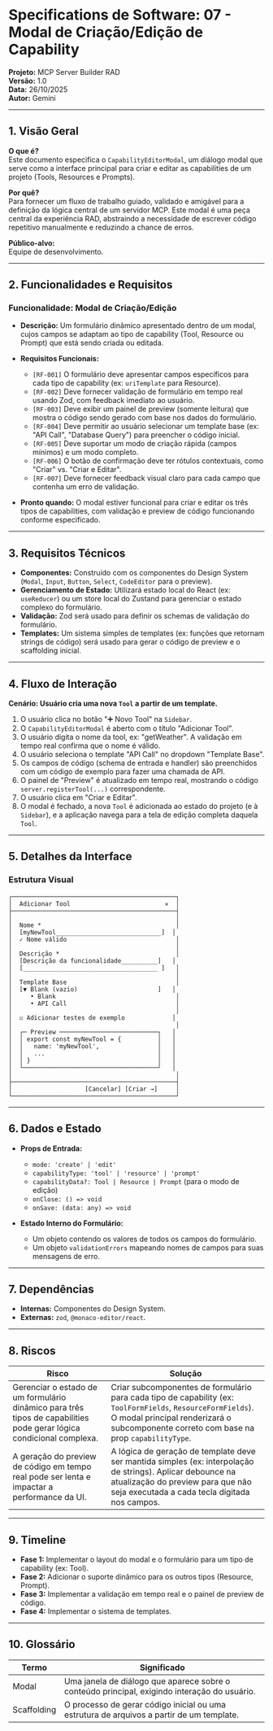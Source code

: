 # Specifications de Software: 07 - Modal de Criação/Edição de Capability

**Projeto:** MCP Server Builder RAD  
**Versão:** 1.0  
**Data:** 26/10/2025  
**Autor:** Gemini

---

## 1. Visão Geral

**O que é?**  
Este documento especifica o `CapabilityEditorModal`, um diálogo modal que serve como a interface principal para criar e editar as capabilities de um projeto (Tools, Resources e Prompts).

**Por quê?**  
Para fornecer um fluxo de trabalho guiado, validado e amigável para a definição da lógica central de um servidor MCP. Este modal é uma peça central da experiência RAD, abstraindo a necessidade de escrever código repetitivo manualmente e reduzindo a chance de erros.

**Público-alvo:**  
Equipe de desenvolvimento.

---

## 2. Funcionalidades e Requisitos

### Funcionalidade: Modal de Criação/Edição
- **Descrição:** Um formulário dinâmico apresentado dentro de um modal, cujos campos se adaptam ao tipo de capability (Tool, Resource ou Prompt) que está sendo criada ou editada.

- **Requisitos Funcionais:**
  - `[RF-001]` O formulário deve apresentar campos específicos para cada tipo de capability (ex: `uriTemplate` para Resource).
  - `[RF-002]` Deve fornecer validação de formulário em tempo real usando Zod, com feedback imediato ao usuário.
  - `[RF-003]` Deve exibir um painel de preview (somente leitura) que mostra o código sendo gerado com base nos dados do formulário.
  - `[RF-004]` Deve permitir ao usuário selecionar um template base (ex: "API Call", "Database Query") para preencher o código inicial.
  - `[RF-005]` Deve suportar um modo de criação rápida (campos mínimos) e um modo completo.
  - `[RF-006]` O botão de confirmação deve ter rótulos contextuais, como "Criar" vs. "Criar e Editar".
  - `[RF-007]` Deve fornecer feedback visual claro para cada campo que contenha um erro de validação.

- **Pronto quando:** O modal estiver funcional para criar e editar os três tipos de capabilities, com validação e preview de código funcionando conforme especificado.

---

## 3. Requisitos Técnicos

- **Componentes:** Construído com os componentes do Design System (`Modal`, `Input`, `Button`, `Select`, `CodeEditor` para o preview).
- **Gerenciamento de Estado:** Utilizará estado local do React (ex: `useReducer`) ou um store local do Zustand para gerenciar o estado complexo do formulário.
- **Validação:** Zod será usado para definir os schemas de validação do formulário.
- **Templates:** Um sistema simples de templates (ex: funções que retornam strings de código) será usado para gerar o código de preview e o scaffolding inicial.

---

## 4. Fluxo de Interação

**Cenário: Usuário cria uma nova `Tool` a partir de um template.**

1.  O usuário clica no botão "➕ Novo Tool" na `Sidebar`.
2.  O `CapabilityEditorModal` é aberto com o título "Adicionar Tool".
3.  O usuário digita o nome da tool, ex: "getWeather". A validação em tempo real confirma que o nome é válido.
4.  O usuário seleciona o template "API Call" no dropdown "Template Base".
5.  Os campos de código (schema de entrada e handler) são preenchidos com um código de exemplo para fazer uma chamada de API.
6.  O painel de "Preview" é atualizado em tempo real, mostrando o código `server.registerTool(...)` correspondente.
7.  O usuário clica em "Criar e Editar".
8.  O modal é fechado, a nova `Tool` é adicionada ao estado do projeto (e à `Sidebar`), e a aplicação navega para a tela de edição completa daquela `Tool`.

---

## 5. Detalhes da Interface

### Estrutura Visual

```
┌─────────────────────────────────────────────┐
│  Adicionar Tool                          ✕  │
├─────────────────────────────────────────────┤
│                                             │
│  Nome *                                     │
│  [myNewTool_____________________________]  │
│  ✓ Nome válido                              │
│                                             │
│  Descrição *                                │
│  [Descrição da funcionalidade__________]   │
│  [_____________________________________ ]   │
│                                             │
│  Template Base                              │
│  [▼ Blank (vazio)                      ]   │
│     • Blank                                 │
│     • API Call                              │
│                                             │
│  ☑ Adicionar testes de exemplo             │
│                                             │
│  ┌─ Preview ───────────────────────────┐   │
│  │ export const myNewTool = {          │   │
│  │   name: 'myNewTool',                │   │
│  │   ...                               │   │
│  │ }                                   │   │
│  └─────────────────────────────────────┘   │
│                                             │
├─────────────────────────────────────────────┤
│                    [Cancelar] [Criar →]     │
└─────────────────────────────────────────────┘
```

---

## 6. Dados e Estado

- **Props de Entrada:**
  - `mode: 'create' | 'edit'`
  - `capabilityType: 'tool' | 'resource' | 'prompt'`
  - `capabilityData?: Tool | Resource | Prompt` (para o modo de edição)
  - `onClose: () => void`
  - `onSave: (data: any) => void`

- **Estado Interno do Formulário:**
  - Um objeto contendo os valores de todos os campos do formulário.
  - Um objeto `validationErrors` mapeando nomes de campos para suas mensagens de erro.

---

## 7. Dependências

- **Internas:** Componentes do Design System.
- **Externas:** `zod`, `@monaco-editor/react`.

---

## 8. Riscos

| Risco | Solução |
|-------|---------|
| Gerenciar o estado de um formulário dinâmico para três tipos de capabilities pode gerar lógica condicional complexa. | Criar subcomponentes de formulário para cada tipo de capability (ex: `ToolFormFields`, `ResourceFormFields`). O modal principal renderizará o subcomponente correto com base na prop `capabilityType`. |
| A geração do preview de código em tempo real pode ser lenta e impactar a performance da UI. | A lógica de geração de template deve ser mantida simples (ex: interpolação de strings). Aplicar debounce na atualização do preview para que não seja executada a cada tecla digitada nos campos. |

---

## 9. Timeline

- **Fase 1:** Implementar o layout do modal e o formulário para um tipo de capability (ex: Tool).
- **Fase 2:** Adicionar o suporte dinâmico para os outros tipos (Resource, Prompt).
- **Fase 3:** Implementar a validação em tempo real e o painel de preview de código.
- **Fase 4:** Implementar o sistema de templates.

---

## 10. Glossário

| Termo | Significado |
|-------|-------------|
| Modal | Uma janela de diálogo que aparece sobre o conteúdo principal, exigindo interação do usuário. |
| Scaffolding | O processo de gerar código inicial ou uma estrutura de arquivos a partir de um template. |
